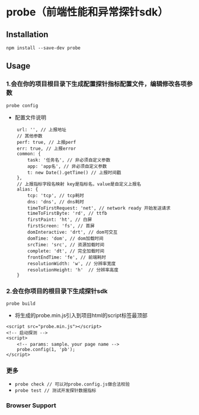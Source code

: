 # probe（前端性能和异常探针sdk）

## Installation
```
npm install --save-dev probe
```

## Usage
### 1.会在你的项目根目录下生成配置探针指标配置文件，编辑修改各项参数
```
probe config
```
- 配置文件说明

``` // options说明
    url: '', // 上报地址
    // 其他参数
    perf: true, // 上报perf
    err: true, // 上报error
    common: {
        task: '任务名', // 非必须自定义参数
        app: 'app名', // 非必须自定义参数
        t: new Date().getTime() // 上报时间戳
    },
    // 上报指标字段名映射 key是指标名，value是自定义上报名
    alias: {
        tcp: 'tcp', // tcp耗时
        dns: 'dns', // dns耗时
        timeToFirstRequest: 'net', // network ready 开始发送请求
        timeToFirstByte: 'rd', // ttfb
        firstPaint: 'ht', // 白屏
        firstScreen: 'fs', // 首屏
        domInteractive: 'drt', // dom可交互
        domTime: 'dom', // dom加载时间
        srcTime: 'src', // 资源加载时间
        complete: 'dt', // 完全加载时间
        frontEndTime: 'fe', // 前端耗时
        resolutionWidth: 'w', // 分辨率宽度
        resolutionHeight: 'h'  // 分辨率高度
    }
```

### 2.会在你项目的根目录下生成探针sdk
```
probe build
```
- 将生成的probe.min.js引入到项目html的script标签最顶部
```
<script src="probe.min.js"></script>
<!-- 启动探测 -->
<script>
    <!-- params: sample、your page name -->
    probe.config(1, 'pb');
</script>
```

### 更多
-  ```probe check // 可以对probe.config.js做合法校验```
-  ```probe test // 测试开发探针数据指标```


### Browser Support



